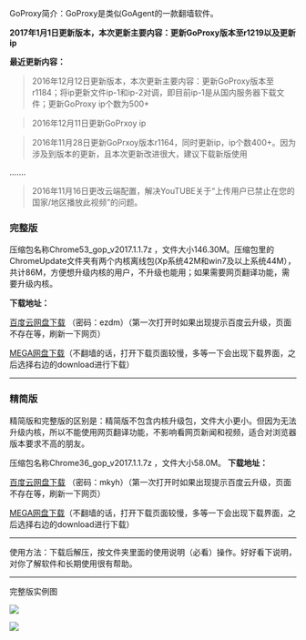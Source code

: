 GoProxy简介：GoProxy是类似GoAgent的一款翻墙软件。

**2017年1月1日更新版本，本次更新主要内容：更新GoProxy版本至r1219以及更新ip**

**最近更新内容：**

> 2016年12月12日更新版本，本次更新主要内容：更新GoProxy版本至r1184；将ip更新文件ip-1和ip-2对调，即目前ip-1是从国内服务器下载文件；更新GoProxy ip个数为500+

> 2016年12月11日更新GoPrxoy ip 

> 2016年11月28日更新GoPrxoy版本r1164，同时更新ip，ip个数400+。因为涉及到版本的更新，且本次更新改进很大，建议下载新版使用

.......

> 2016年11月16日更改云端配置，解决YouTUBE关于“上传用户已禁止在您的国家/地区播放此视频”的问题。

> 
### 完整版

压缩包名称Chrome53_gop_v2017.1.1.7z ，文件大小146.30M。压缩包里的ChromeUpdate文件夹有两个内核离线包(Xp系统42M和win7及以上系统44M），共计86M，方便想升级内核的用户，不升级也能用；如果需要网页翻译功能，需要升级内核。

**下载地址：**

[百度云网盘下载](http://pan.baidu.com/s/1miyOaLy) （密码：ezdm）（第一次打开时如果出现提示百度云升级，页面不存在等，刷新一下网页）

[MEGA网盘下载](https://mega.nz/#!FsBhBJ5T!gLITE1Fnhky_03NPo4zkP9Ehvn9Py5M0E48Nj9pbKjg)（不翻墙的话，打开下载页面较慢，多等一下会出现下载界面，之后选择右边的download进行下载）

***
### 精简版

精简版和完整版的区别是：精简版不包含内核升级包，文件大小更小。但因为无法升级内核，所以不能使用网页翻译功能，不影响看网页新闻和视频，适合对浏览器版本要求不高的朋友。

压缩包名称Chrome36_gop_v2017.1.1.7z ，文件大小58.0M。
**下载地址：**

[百度云网盘下载](http://pan.baidu.com/s/1hsMCQtI) （密码：mkyh）（第一次打开时如果出现提示百度云升级，页面不存在等，刷新一下网页）

[MEGA网盘下载](https://mega.nz/#!ZggBibaY!cMXBRjfGtuWLkkJx5svwZyYyVHF2B5hdtiacNy_Obak)（不翻墙的话，打开下载页面较慢，多等一下会出现下载界面，之后选择右边的download进行下载）


***

使用方法：下载后解压，按文件夹里面的使用说明（必看）操作。好好看下说明，对你了解软件和长期使用很有帮助。

***
完整版实例图

![](https://raw.githubusercontent.com/Alvin9999/pac2/master/goagent综合版使用1.png)

![](https://raw.githubusercontent.com/Alvin9999/pac2/master/GOP1.png)
